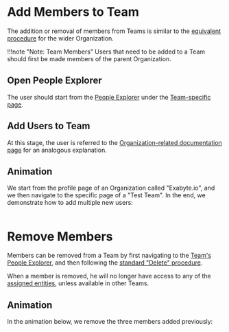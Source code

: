 # Add Members to Team

The  addition or removal of members from Teams is similar to the [equivalent procedure](../organization/add-remove-member.md) for the wider Organization. 

!!!note "Note: Team Members"
    Users that need to be added to a Team should first be made members of the parent Organization. 

## Open People Explorer

The user should start from the [People Explorer](../../ui/people-explorer.md) under the [Team-specific page](../../ui/team-pages.md). 

## Add Users to Team

At this stage, the user is referred to the [Organization-related documentation page](../organization/add-remove-member.md/#open-accounts-explorer) for an analogous explanation. 

## Animation

We start from the profile page of an Organization called "Exabyte.io", and we then navigate to the specific page of a "Test Team". In the end, we demonstrate how to add multiple new users:

<img data-gifffer="/images/team-add-user.gif">

# Remove Members

Members can be removed from a Team by first navigating to the [Team's People Explorer](../../ui/people-explorer.md), and then following the [standard "Delete" procedure](/entities-general/actions/delete.md). 

When a member is removed, he will no longer have access to any of the [assigned entities](add-remove-entity.md), unless available in other Teams.

## Animation

In the animation below, we remove the three members added previously: 

<img data-gifffer="/images/team-remove-user.gif">
